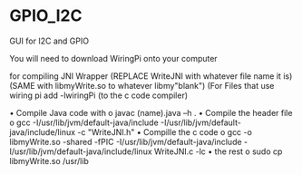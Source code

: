 # GPIO_I2C
GUI for I2C and GPIO

You will need to download WiringPi onto your computer 

for compiling JNI Wrapper
(REPLACE WriteJNI with whatever file name it is)
(SAME with libmyWrite.so to whatever libmy"blank")
(For Files that use wiring pi add -lwiringPi (to the c code compiler)

•	Compile Java code with 
o	javac (name).java –h .
•	Compile the header file
o	gcc -I/usr/lib/jvm/default-java/include -I/usr/lib/jvm/default-java/include/linux -c "WriteJNI.h"
•	 Compille the c code
o	gcc -o libmyWrite.so -shared -fPIC -I/usr/lib/jvm/default-java/include -I/usr/lib/jvm/default-java/include/linux WriteJNI.c -lc
•	the rest
o	sudo cp libmyWrite.so /usr/lib
